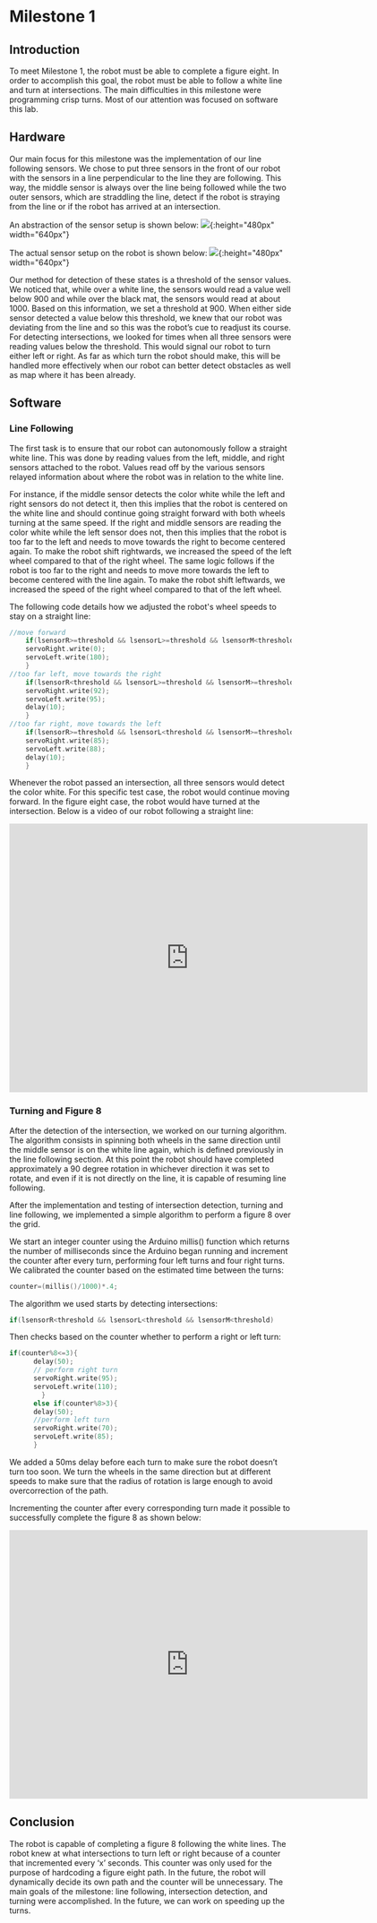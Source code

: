 # Milestone 1

## Introduction

To meet Milestone 1, the robot must be able to complete a figure eight. In order to accomplish this goal, the robot must be able to follow a white line and turn at intersections. The main difficulties in this milestone were programming crisp turns. Most of our attention was focused on software this lab.

## Hardware

Our main focus for this milestone was the implementation of our line following sensors. We chose to put three sensors in the front of our robot with the sensors in a line perpendicular to the line they are following. This way, the middle sensor is always over the line being followed while the two outer sensors, which are straddling the line, detect if the robot is straying from the line or if the robot has arrived at an intersection.

An abstraction of the sensor setup is shown below:
![](images/milestone1images/sensor_diagram.jpg){:height="480px" width="640px"}

The actual sensor setup on the robot is shown below: 
![](images/milestone1images/sensor_on_robot.jpg){:height="480px" width="640px"}

Our method for detection of these states is a threshold of the sensor values. We noticed that, while over a white line, the sensors would read a value well below 900 and while over the black mat, the sensors would read at about 1000. Based on this information, we set a threshold at 900. When either side sensor detected a value below this threshold, we knew that our robot was deviating from the line and so this was the robot’s cue to readjust its course. For detecting intersections, we looked for times when all three sensors were reading values below the threshold. This would signal our robot to turn either left or right. As far as which turn the robot should make, this will be handled more effectively when our robot can better detect obstacles as well as map where it has been already.

## Software

### Line Following

The first task is to ensure that our robot can autonomously follow a straight white line. This was done by reading values from the left, middle, and right sensors attached to the robot. Values read off by the various sensors relayed information about where the robot was in relation to the white line. 

For instance, if the middle sensor detects the color white while the left and right sensors do not detect it, then this implies that the robot is centered on the white line and should continue going straight forward with both wheels turning at the same speed. If the right and middle sensors are reading the color white while the left sensor does not, then this implies that the robot is too far to the left and needs to move towards the right to become centered again. To make the robot shift rightwards, we increased the speed of the left wheel compared to that of the right wheel. The same logic follows if the robot is too far to the right and needs to move more towards the left to become centered with the line again. To make the robot shift leftwards, we increased the speed of the right wheel compared to that of the left wheel.

The following code details how we adjusted the robot's wheel speeds to stay on a straight line:

```cpp
//move forward
    if(lsensorR>=threshold && lsensorL>=threshold && lsensorM<threshold){
    servoRight.write(0);
    servoLeft.write(180);
    }
//too far left, move towards the right
    if(lsensorR<threshold && lsensorL>=threshold && lsensorM>=threshold){
    servoRight.write(92);
    servoLeft.write(95);
    delay(10);
    }
//too far right, move towards the left  
    if(lsensorR>=threshold && lsensorL<threshold && lsensorM>=threshold){
    servoRight.write(85);
    servoLeft.write(88);
    delay(10);
    }
```

Whenever the robot passed an intersection, all three sensors would detect the color white. For this specific test case, the robot would continue moving forward. In the figure eight case, the robot would have turned at the intersection.
Below is a video of our robot following a straight line: 
<iframe width="640" height="480" src="https://youtube.com/embed/X39Ky8AKowc" frameborder="0" allowfullscreen></iframe>

### Turning and Figure 8

After the detection of the intersection, we worked on our turning algorithm. The algorithm consists in spinning both wheels in the same direction until the middle sensor is on the white line again, which is defined previously in the line following section. At this point the robot should have completed approximately a 90 degree rotation in whichever direction it was set to rotate, and even if it is not directly on the line, it is capable of resuming line following. 

After the implementation and testing of intersection detection, turning and line following, we implemented a simple algorithm to perform a figure 8 over the grid. 

We start an integer counter using the Arduino millis() function which returns the number of milliseconds since the Arduino began running and increment the counter after every turn, performing four left turns and four right turns. We calibrated the counter based on the estimated time between the turns:
```cpp
counter=(millis()/1000)*.4;
```
The algorithm we used starts by detecting intersections: 
```cpp
if(lsensorR<threshold && lsensorL<threshold && lsensorM<threshold)
```
Then checks based on the counter whether to perform a right or left turn: 
```cpp
if(counter%8<=3){
      delay(50);
      // perform right turn 
      servoRight.write(95);
      servoLeft.write(110);
        }
      else if(counter%8>3){
      delay(50);
      //perform left turn
      servoRight.write(70);
      servoLeft.write(85);
      }
```
We added a 50ms delay before each turn to make sure the robot doesn’t turn too soon. We turn the wheels in the same direction but at different speeds to make sure that the radius of rotation is large enough to avoid overcorrection of the path.

Incrementing the counter after every corresponding turn made it possible to successfully complete the figure 8 as shown below:
<iframe width="640" height="480" src="https://youtube.com/embed/9eWWnboFNME" frameborder="0" allowfullscreen></iframe>

## Conclusion

The robot is capable of completing a figure 8 following the white lines. The robot knew at what intersections to turn left or right because of a counter that incremented every ‘x’ seconds. This counter was only used for the purpose of hardcoding a figure eight path. In the future, the robot will dynamically decide its own path and the counter will be unnecessary. The main goals of the milestone: line following, intersection detection, and turning were accomplished. In the future, we can work on speeding up the turns.
